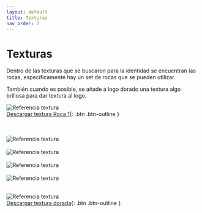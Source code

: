 ```yaml
---
layout: default
title: Texturas
nav_order: 7
---
```


# Texturas

Dentro de las texturas que se buscaron para la identidad se encuentran las rocas, específicamente hay un set de rocas que se pueden utilizar. 

También cuando es posible, se añade a logo dorado una textura algo brillosa para dar textura al logo.



<img src="../../assets/images/texture-1.png" alt="Referencia textura"/><br>
[Descargar textura Roca 1](https://drive.google.com/uc?export=download&id=1jIv5P8etJRGN3qRv7Zk0RsUnRNxf26Wy){: .btn .btn-outline }

<br>
<br>

<img src="../../assets/images/texture-5.png" alt="Referencia textura"/>
<br>
<br>
<img src="../../assets/images/texture-2.png" alt="Referencia textura"/>
<br>
<br>
<img src="../../assets/images/texture-3.png" alt="Referencia textura"/>
<br>
<br>
<img src="../../assets/images/texture-4.png" alt="Referencia textura"/>
<br>
<br>

<img src="../../assets/images/texture-6.png" alt="Referencia textura"/><br>
[Descargar textura dorada](https://drive.google.com/uc?export=download&id=1V2Z8uvu-HkzwimlNdU5QRNOgdkigMlos){: .btn .btn-outline }

</div>